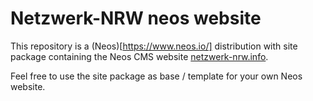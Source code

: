 # Netzwerk-NRW neos website

This repository is a (Neos)[https://www.neos.io/] distribution with site package containing the Neos CMS website [netzwerk-nrw.info](https://www.netzwerk-nrw.info).

Feel free to use the site package as base / template for your own Neos website.
